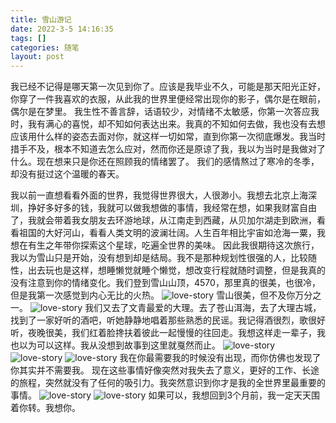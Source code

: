 ```yaml
---
title: 雪山游记
date: 2022-3-5 14:16:35
tags: []
categories: 随笔
layout: post
---
```

我已经不记得是哪天第一次见到你了。应该是我毕业不久，可能是那天阳光正好，你穿了一件我喜欢的衣服，从此我的世界里便经常出现你的影子，偶尔是在眼前，偶尔是在梦里。
我生性不善言辞，话语较少，对情绪不太敏感，你第一次答应我时，我有满心的喜悦，却不知如何表达出来。我真的不知如何去做，我也没有去想应该用什么样的姿态去面对你，就这样一切如常，直到你第一次彻底爆发。我当时措手不及，根本不知道去怎么应对，然而你还是原谅了我，我以为当时是我做对了什么。现在想来只是你还在照顾我的情绪罢了。
我们的感情熬过了寒冷的冬季，却没有挺过这个温暖的春天。
<!--more-->
我以前一直想看看外面的世界，我觉得世界很大，人很渺小。我想去北京上海深圳，挣好多好多的钱，我就可以做我想做的事情，我经常在想，如果我财富自由了，我就会带着我女朋友去环游地球，从江南走到西藏，从贝加尔湖走到欧洲，看看祖国的大好河山，看看人类文明的波澜壮阔。人生百年相比宇宙如沧海一粟，我想在有生之年带你探索这个星球，吃遍全世界的美味。
因此我很期待这次旅行，我以为雪山只是开始，没有想到却是结局。我不是那种规划性很强的人，比较随性，出去玩也是这样，想睡懒觉就睡个懒觉，想改变行程就随时调整，但是我真的没有注意到你的情绪变化。我们登到雪山山顶，4570，那里真的很美，也很冷，但是我第一次感觉到内心无比的火热。
![love-story](/images/love-story/loveStory1.jpeg)
雪山很美，但不及你万分之一。
![love-story](/images/love-story/loveStory2.jpeg)
我们又去了文青最爱的大理。去了苍山洱海，去了大理古城，找到了一家好听的酒吧，听她静静地唱着那些熟悉的民谣。我记得酒很烈，歌很好听，夜晚很美，我们红着脸搀扶着彼此一起慢慢的往回走。我想这样走一辈子，我也以为可以这样。我从没想到故事到这里就戛然而止。
![love-story](/images/love-story/loveStory5.jpeg)
![love-story](/images/love-story/loveStory6.jpeg)
![love-story](/images/love-story/loveStory7.jpeg)
我在你最需要我的时候没有出现，而你仿佛也发现了你其实并不需要我。
现在这些事情好像突然对我失去了意义，更好的工作、长途的旅程，突然就没有了任何的吸引力。我突然意识到你才是我的全世界里最重要的事情。
![love-story](/images/love-story/loveStory3.jpeg)
![love-story](/images/love-story/loveStory4.jpeg)
如果可以，我想回到3个月前，我一定天天围着你转。我想你。